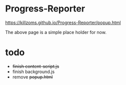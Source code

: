 # Progress-Reporter

https://killzoms.github.io/Progress-Reporter/popup.html

The above page is a simple place holder for now.

# todo

* ~~finish content-script.js~~
* finish background.js
* remove ~~popup.html~~
